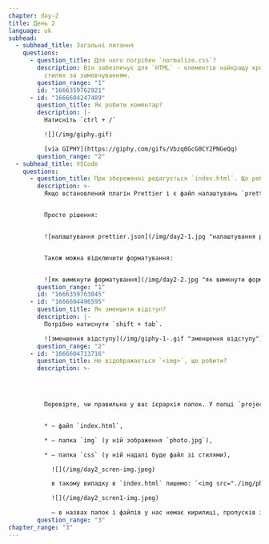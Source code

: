 ```yaml
---
chapter: day-2
title: День 2
language: uk
subhead:
  - subhead_title: Загальні питання
    questions:
      - question_title: Для чого потрібен `normalize.css`?
        description: Він забезпечує для `HTML` - елементів найкращу кросбраузерність у
          стилях за замовчуванням.
        question_range: "1"
        id: "1666359762921"
      - id: "1666604247489"
        question_title: Я﻿к робити коментар?
        description: |-
          Натисніть `ctrl + /`

          ![](/img/giphy.gif)

          [via GIPHY](https://giphy.com/gifs/Vbzq0GcG0CY2PNGeQq)
        question_range: "2"
  - subhead_title: VSCode
    questions:
      - question_title: При збереженні редагується `index.html`. Що робити?
        description: >-
          Якщо встановлений плагін Prettier і є файл налаштувань `prettier.json`


          Просте рішення:


          ![налаштування prettier.json](/img/day2-1.jpg "налаштування prettier.json")


          Також можна відключити форматування:


          ![як вимкнути форматування](/img/day2-2.jpg "як вимкнути форматування")
        question_range: "1"
        id: "1666359763045"
      - id: "1666604496595"
        question_title: Я﻿к зменшити відступ?
        description: |-
          Потрібно натиснути `shift + tab`.

          ![зменшення відступу](/img/giphy-1-.gif "зменшення відступу")
        question_range: "2"
      - id: "1666604713716"
        question_title: Н﻿е відображається `<img>`, що робити?
        description: >-
          



          Перевірте, чи правильна у вас ієрархія папок. У папці `project` у нас повинні бути:


          * – файл `index.html`,

          * – папка `img` (у ній зображення `photo.jpg`),

          * – папка `css` (у ній надалі буде файл зі стилями),

            ![](/img/day2_scren-img.jpeg)

            в такому випадку в `index.html` пишемо: `<img src="./img/photo.jpg" alt="my photo">`

            ![](/img/day2_scren1-img.jpeg)

            – в назвах папок і файлів у нас немає кирилиці, пропусків і великих букв.
        question_range: "3"
chapter_range: "3"
---
```

